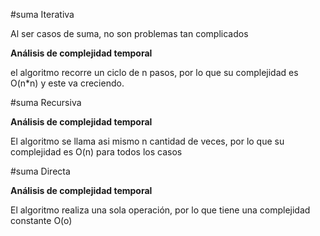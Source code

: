 #suma Iterativa

Al ser casos de suma, no son problemas tan complicados

**Análisis de complejidad temporal**

el algoritmo recorre un ciclo de n pasos, por lo que su complejidad es O(n*n) y este va creciendo.

#suma Recursiva

**Análisis de complejidad temporal**

El algoritmo se llama asi mismo n cantidad de veces, por lo que su complejidad es O(n) para todos los casos

#suma Directa

**Análisis de complejidad temporal**

El algoritmo realiza una sola operación, por lo que tiene una complejidad constante O(o)
